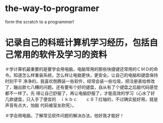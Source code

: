 # the-way-to-programer
form the scratch to a programmer!
 
 # 记录自己的科班计算机学习经历，包括自己常用的软件及学习的资料

＃学计算机最重要的是要学会用电脑，电脑常用的那些快捷键还常用的ＣＭＤ的命令。知道怎么样重装系统，怎么样让电脑更快，更安全。让自己的电脑和键盘保持时刻干干    净净的。我喜欢倒腾装一些软件，经常会装一些垃圾，把注册表给修改了，蹦出款七八糟的问题。还有要有个好的键盘，自从有了个键盘之后敲代码感觉都不一样了。先      得让自己舒服了，再让电脑舒服了，才能高效的学习（心水了好几款键盘，只入手了便宜的　ｉｋｂｃ　　ｃ８７红轴的，不过确实挺好用，就是声音有点大，怕敲           代码被室友砍死）。


＃学会用电脑，了解常见软件问题的解决办法，他好我才能好！
